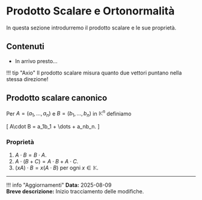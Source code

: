 # Prodotto Scalare e Ortonormalità

In questa sezione introdurremo il prodotto scalare e le sue proprietà.

## Contenuti

- In arrivo presto...

!!! tip "Axio"
    Il prodotto scalare misura quanto due vettori puntano nella stessa direzione!

## Prodotto scalare canonico

Per $A=(a_1,\dots,a_n)$ e $B=(b_1,\dots,b_n)$ in $\mathbb{K}^n$ definiamo

\[
A\cdot B = a_1b_1 + \dots + a_nb_n.
\]

### Proprietà

1. $A\cdot B = B\cdot A$.
2. $A\cdot (B+C) = A\cdot B + A\cdot C$.
3. $(xA)\cdot B = x(A\cdot B)$ per ogni $x\in\mathbb{K}$.

---

!!! info "Aggiornamenti"
    **Data:** 2025-08-09  
    **Breve descrizione:** Inizio tracciamento delle modifiche.


